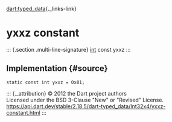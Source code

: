 [dart:typed\_data](../../dart-typed_data/dart-typed_data-library){._links-link}

yxxz constant
=============

::: {.section .multi-line-signature}
[int](../../dart-core/int-class) const yxxz
:::

Implementation {#source}
--------------

``` {.language-dart data-language="dart"}
static const int yxxz = 0x81;
```

::: {._attribution}
© 2012 the Dart project authors\
Licensed under the BSD 3-Clause \"New\" or \"Revised\" License.\
<https://api.dart.dev/stable/2.18.5/dart-typed_data/Int32x4/yxxz-constant.html>
:::

